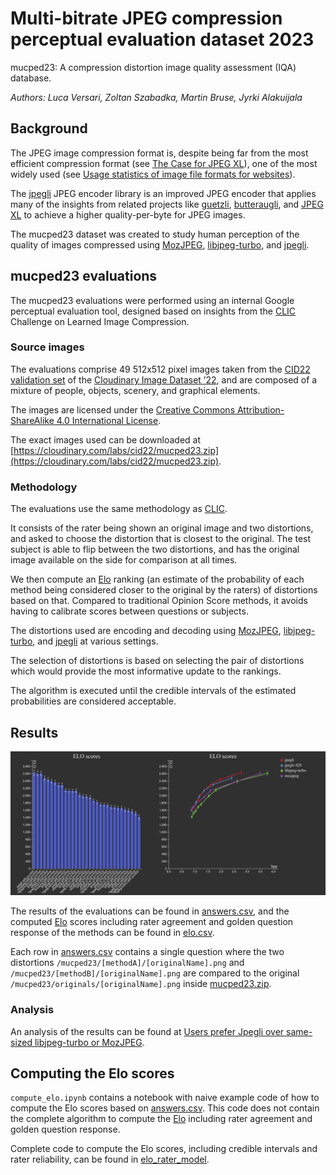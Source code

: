 # Multi-bitrate JPEG compression perceptual evaluation dataset 2023

mucped23: A compression distortion image quality assessment (IQA) database.

_Authors: Luca Versari, Zoltan Szabadka, Martin Bruse, Jyrki Alakuijala_

## Background

The JPEG image compression format is, despite being far from the most efficient
compression format (see [The Case for JPEG
XL](https://cloudinary.com/blog/the-case-for-jpeg-xl)), one of the most widely
used (see [Usage statistics of image file formats for
websites](https://w3techs.com/technologies/overview/image_format)).

The [jpegli](https://github.com/libjxl/libjxl/tree/main/lib/jpegli) JPEG encoder
library is an improved JPEG encoder that applies many of the insights from
related projects like [guetzli](https://github.com/google/guetzli),
[butteraugli](https://github.com/google/butteraugli), and [JPEG
XL](https://github.com/libjxl/libjxl) to achieve a higher quality-per-byte for
JPEG images.

The mucped23 dataset was created to study human perception of the quality of
images compressed using [MozJPEG](https://github.com/mozilla/mozjpeg),
[libjpeg-turbo](https://github.com/libjpeg-turbo/libjpeg-turbo), and
[jpegli](https://github.com/libjxl/libjxl/tree/main/lib/jpegli).

## mucped23 evaluations

The mucped23 evaluations were performed using an internal Google perceptual
evaluation tool, designed based on insights from the
[CLIC](https://www.compression.cc/) Challenge on Learned Image Compression.

### Source images

The evaluations comprise 49 512x512 pixel images taken from the [CID22
validation
set](https://cloudinary-marketing-res.cloudinary.com/raw/upload/v1682006242/CID22_validation_set.zip)
of the [Cloudinary Image Dataset ’22](https://cloudinary.com/labs/cid22), and
are composed of a mixture of people, objects, scenery, and graphical elements.

The images are licensed under the [Creative Commons Attribution-ShareAlike 4.0
International License](http://creativecommons.org/licenses/by-sa/4.0/).

The exact images used can be downloaded at
[https://cloudinary.com/labs/cid22/mucped23.zip](https://cloudinary.com/labs/cid22/mucped23.zip).

### Methodology

The evaluations use the same methodology as [CLIC](http://compression.cc/).

It consists of the rater being shown an original image and two distortions, and
asked to choose the distortion that is closest to the original. The test subject
is able to flip between the two distortions, and has the original image
available on the side for comparison at all times.

We then compute an [Elo](https://en.wikipedia.org/wiki/Elo_rating_system)
ranking (an estimate of the probability of each method being considered closer
to the original by the raters) of distortions based on that. Compared to
traditional Opinion Score methods, it avoids having to calibrate scores between
questions or subjects.

The distortions used are encoding and decoding using
[MozJPEG](https://github.com/mozilla/mozjpeg),
[libjpeg-turbo](https://github.com/libjpeg-turbo/libjpeg-turbo), and
[jpegli](https://github.com/libjxl/libjxl/tree/main/lib/jpegli) at various
settings.

The selection of distortions is based on selecting the pair of distortions which
would provide the most informative update to the rankings.

The algorithm is executed until the credible intervals of the estimated
probabilities are considered acceptable.

## Results

![GitHub Image](jpegli_study_elo_plots.png)

The results of the evaluations can be found in [answers.csv](answers.csv), and
the computed [Elo](https://en.wikipedia.org/wiki/Elo_rating_system) scores
including rater agreement and golden question response of the methods can be
found in [elo.csv](elo.csv).

Each row in [answers.csv](answers.csv) contains a single question where the two
distortions `/mucped23/[methodA]/[originalName].png` and
`/mucped23/[methodB]/[originalName].png` are compared to the original
`/mucped23/originals/[originalName].png` inside
[mucped23.zip](https://cloudinary.com/labs/cid22/mucped23.zip).

### Analysis

An analysis of the results can be found at [Users prefer Jpegli over same-sized
libjpeg-turbo or MozJPEG](report/jpegli.pdf).

## Computing the Elo scores

`compute_elo.ipynb` contains a notebook with naive example code of how to
compute the Elo scores based on [answers.csv](answers.csv). This code does not
contain the complete algorithm to compute the
[Elo](https://en.wikipedia.org/wiki/Elo_rating_system) including rater agreement
and golden question response.

Complete code to compute the Elo scores, including credible intervals and rater
reliability, can be found in
[elo_rater_model](https://github.com/google-research/google-research/tree/master/elo_rater_model).
